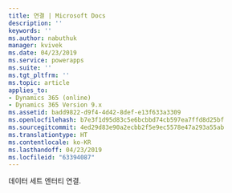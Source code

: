 ```yaml
---
title: 연결 | Microsoft Docs
description: ''
keywords: ''
ms.author: nabuthuk
manager: kvivek
ms.date: 04/23/2019
ms.service: powerapps
ms.suite: ''
ms.tgt_pltfrm: ''
ms.topic: article
applies_to:
- Dynamics 365 (online)
- Dynamics 365 Version 9.x
ms.assetid: badd9822-d9f4-4d42-8def-e13f633a3309
ms.openlocfilehash: b7e3f1d95d83c5e6bcbbd74cb597ea7ffd8d25bf
ms.sourcegitcommit: 4ed29d83e90a2ecbb2f5e9ec5578e47a293a55ab
ms.translationtype: HT
ms.contentlocale: ko-KR
ms.lasthandoff: 04/23/2019
ms.locfileid: "63394087"
---
```

데이터 세트 엔터티 연결.
